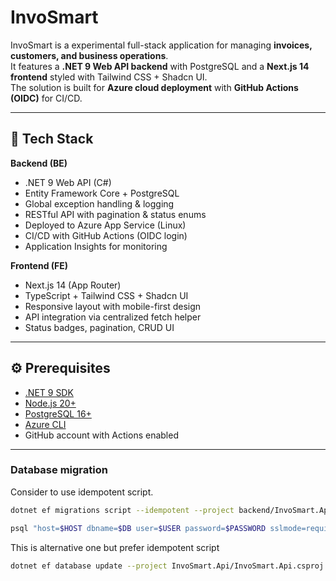 # InvoSmart

InvoSmart is a experimental full-stack application for managing **invoices, customers, and business operations**.  
It features a **.NET 9 Web API backend** with PostgreSQL and a **Next.js 14 frontend** styled with Tailwind CSS + Shadcn UI.  
The solution is built for **Azure cloud deployment** with **GitHub Actions (OIDC)** for CI/CD.

---

## 🚀 Tech Stack

**Backend (BE)**

-   .NET 9 Web API (C#)
-   Entity Framework Core + PostgreSQL
-   Global exception handling & logging
-   RESTful API with pagination & status enums
-   Deployed to Azure App Service (Linux)
-   CI/CD with GitHub Actions (OIDC login)
-   Application Insights for monitoring

**Frontend (FE)**

-   Next.js 14 (App Router)
-   TypeScript + Tailwind CSS + Shadcn UI
-   Responsive layout with mobile-first design
-   API integration via centralized fetch helper
-   Status badges, pagination, CRUD UI

---

## ⚙️ Prerequisites

-   [.NET 9 SDK](https://dotnet.microsoft.com/download)
-   [Node.js 20+](https://nodejs.org/)
-   [PostgreSQL 16+](https://www.postgresql.org/download/)
-   [Azure CLI](https://learn.microsoft.com/cli/azure/install-azure-cli)
-   GitHub account with Actions enabled

---

### Database migration

Consider to use idempotent script.

```bash
dotnet ef migrations script --idempotent --project backend/InvoSmart.Api/InvoSmart.Api.csproj -o artifacts/migrations.sql

psql "host=$HOST dbname=$DB user=$USER password=$PASSWORD sslmode=require" -v ON_ERROR_STOP=1 -f artifacts/migrations.sql

```

This is alternative one but prefer idempotent script

```bash
dotnet ef database update --project InvoSmart.Api/InvoSmart.Api.csproj --startup-project InvoSmart.Api/InvoSmart.Api.csproj
```
